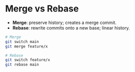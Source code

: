 # Merge vs Rebase

- **Merge**: preserve history; creates a merge commit.
- **Rebase**: rewrite commits onto a new base; linear history.

```bash
# Merge
git switch main
git merge feature/x

# Rebase
git switch feature/x
git rebase main
```
